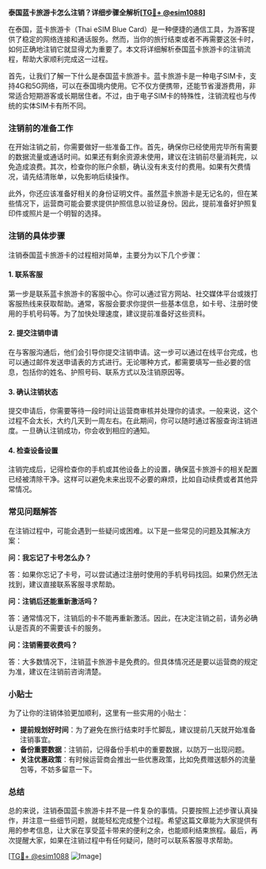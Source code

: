**泰国蓝卡旅游卡怎么注销？详细步骤全解析[[TG💪+ @esim1088](https://t.me/s/esim1088)]**

在泰国，蓝卡旅游卡（Thai eSIM Blue Card）是一种便捷的通信工具，为游客提供了稳定的网络连接和通话服务。然而，当你的旅行结束或者不再需要这张卡时，如何正确地注销它就显得尤为重要了。本文将详细解析泰国蓝卡旅游卡的注销流程，帮助大家顺利完成这一过程。

首先，让我们了解一下什么是泰国蓝卡旅游卡。蓝卡旅游卡是一种电子SIM卡，支持4G和5G网络，可以在泰国境内使用。它不仅方便携带，还能节省漫游费用，非常适合短期游客或长期居住者。不过，由于电子SIM卡的特殊性，注销流程也与传统的实体SIM卡有所不同。

### 注销前的准备工作

在开始注销之前，你需要做好一些准备工作。首先，确保你已经使用完毕所有需要的数据流量或通话时间。如果还有剩余资源未使用，建议在注销前尽量消耗完，以免造成浪费。其次，检查你的账户余额，确认没有未支付的费用。如果有欠费情况，请先结清账单，以免影响后续操作。

此外，你还应该准备好相关的身份证明文件。虽然蓝卡旅游卡是无记名的，但在某些情况下，运营商可能会要求提供护照信息以验证身份。因此，提前准备好护照复印件或照片是一个明智的选择。

### 注销的具体步骤

注销泰国蓝卡旅游卡的过程相对简单，主要分为以下几个步骤：

#### 1. 联系客服

第一步是联系蓝卡旅游卡的客服中心。你可以通过官方网站、社交媒体平台或拨打客服热线来获取帮助。通常，客服会要求你提供一些基本信息，如卡号、注册时使用的手机号码等。为了加快处理速度，建议提前准备好这些资料。

#### 2. 提交注销申请

在与客服沟通后，他们会引导你提交注销申请。这一步可以通过在线平台完成，也可以通过邮件发送申请表的方式进行。无论哪种方式，都需要填写一些必要的信息，包括你的姓名、护照号码、联系方式以及注销原因等。

#### 3. 确认注销状态

提交申请后，你需要等待一段时间让运营商审核并处理你的请求。一般来说，这个过程不会太长，大约几天到一周左右。在此期间，你可以随时通过客服查询注销进度。一旦确认注销成功，你会收到相应的通知。

#### 4. 检查设备设置

注销完成后，记得检查你的手机或其他设备上的设置，确保蓝卡旅游卡的相关配置已经被清除干净。这样可以避免未来出现不必要的麻烦，比如自动续费或者其他异常情况。

### 常见问题解答

在注销过程中，可能会遇到一些疑问或困难。以下是一些常见的问题及其解决方案：

**问：我忘记了卡号怎么办？**

答：如果你忘记了卡号，可以尝试通过注册时使用的手机号码找回。如果仍然无法找到，建议直接联系客服寻求帮助。

**问：注销后还能重新激活吗？**

答：通常情况下，注销后的卡不能再重新激活。因此，在决定注销之前，请务必确认是否真的不需要该卡的服务。

**问：注销需要收费吗？**

答：大多数情况下，注销蓝卡旅游卡是免费的。但具体情况还是要以运营商的规定为准，建议在注销前咨询清楚。

### 小贴士

为了让你的注销体验更加顺利，这里有一些实用的小贴士：

- **提前规划好时间**：为了避免在旅行结束时手忙脚乱，建议提前几天就开始准备注销事宜。
- **备份重要数据**：注销前，记得备份手机中的重要数据，以防万一出现问题。
- **关注优惠政策**：有时候运营商会推出一些优惠政策，比如免费赠送额外的流量包等，不妨多留意一下。

### 总结

总的来说，注销泰国蓝卡旅游卡并不是一件复杂的事情。只要按照上述步骤认真操作，并注意一些细节问题，就能轻松完成整个过程。希望这篇文章能为大家提供有用的参考信息，让大家在享受蓝卡带来的便利之余，也能顺利结束旅程。最后，再次提醒大家，如果在注销过程中有任何疑问，随时可以联系客服寻求帮助。

[[TG💪+ @esim1088](https://t.me/s/esim1088) ![Image](https://i.postimg.cc/4NQfJmqS/Snipaste-2025-05-13-00-14-12.png)]
